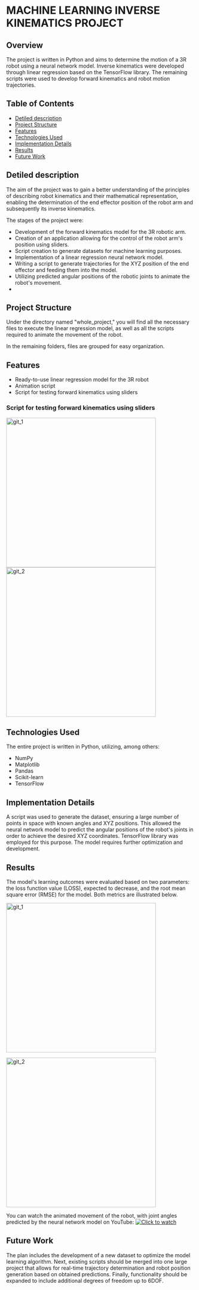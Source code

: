 # MACHINE LEARNING INVERSE KINEMATICS PROJECT

## Overview
The project is written in Python and aims to determine the motion of a 3R robot using a neural network model. Inverse kinematics were developed through linear regression based on the TensorFlow library. The remaining scripts were used to develop forward kinematics and robot motion trajectories.

## Table of Contents
- [Detiled description](#Detiled-description)
- [Project Structure](#project-structure)
- [Features](#features)
- [Technologies Used](#technologies-used)
- [Implementation Details](#implementation-details)
- [Results](#results)
- [Future Work](#future-work)

  
## Detiled description
The aim of the project was to gain a better understanding of the principles of describing robot kinematics and their mathematical representation, enabling the determination of the end effector position of the robot arm and subsequently its inverse kinematics.

The stages of the project were:

- Development of the forward kinematics model for the 3R robotic arm.
- Creation of an application allowing for the control of the robot arm's position using sliders.
- Script creation to generate datasets for machine learning purposes.
- Implementation of a linear regression neural network model.
- Writing a script to generate trajectories for the XYZ position of the end effector and feeding them into the model.
- Utilizing predicted angular positions of the robotic joints to animate the robot's movement.
- 
## Project Structure
Under the directory named "whole_project," you will find all the necessary files to execute the linear regression model, as well as all the scripts required to animate the movement of the robot.

In the remaining folders, files are grouped for easy organization.

## Features
- Ready-to-use linear regression model for the 3R robot
- Animation script
- Script for testing forward kinematics using sliders

### Script for testing forward kinematics using sliders

<img src="https://github.com/majkel808/Machine_learing_inverse_kinematics_project/assets/163661382/195115ed-6ff4-4937-9419-265c6bbca88a" alt="git_1" width="400"/>

<img src="https://github.com/majkel808/Machine_learing_inverse_kinematics_project/assets/163661382/9254ef45-a381-4582-918f-5fc57fa88a0e" alt="git_2" width="400"/>


## Technologies Used
The entire project is written in Python, utilizing, among others:

- NumPy
- Matplotlib
- Pandas
- Scikit-learn
- TensorFlow

  
## Implementation Details
A script was used to generate the dataset, ensuring a large number of points in space with known angles and XYZ positions. This allowed the neural network model to predict the angular positions of the robot's joints in order to achieve the desired XYZ coordinates. TensorFlow library was employed for this purpose. The model requires further optimization and development.

## Results
The model's learning outcomes were evaluated based on two parameters: the loss function value (LOSS), expected to decrease, and the root mean square error (RMSE) for the model. Both metrics are illustrated below.

<img src="https://github.com/majkel808/Machine_learing_inverse_kinematics_project/assets/163661382/27698bb4-1457-4754-8b28-e89c6e2724b5" alt="git_1" width="400"><br/>

<img src="https://github.com/majkel808/Machine_learing_inverse_kinematics_project/assets/163661382/d1f7aedd-df32-4bbf-ad67-26f06c358195" alt="git_2" width="400"/>

You can watch the animated movement of the robot, with joint angles predicted by the neural network model on YouTube:
[![Click to watch](https://img.youtube.com/vi/qxhOquYd-xE/maxresdefault.jpg)](https://youtu.be/qxhOquYd-xE)

## Future Work
The plan includes the development of a new dataset to optimize the model learning algorithm. Next, existing scripts should be merged into one large project that allows for real-time trajectory determination and robot position generation based on obtained predictions. Finally, functionality should be expanded to include additional degrees of freedom up to 6DOF.




